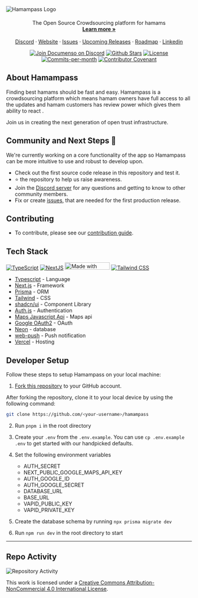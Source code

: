 <img src="https://github.com/ikbalarslandev/hamampass/blob/main/public/readme/banner.png" alt="Hamampass Logo">

<p align="center" style="margin-top: 20px">
  <p align="center">
  The Open Source Crowdsourcing platform for hamams
  <br>
    <a href="https://www.hamampass.com"><strong>Learn more »</strong></a>
    <br />
    <br />
    <a href="https://discord.com/invite/JaTangRns8">Discord</a>
    ·
    <a href="https://www.hamampass.com">Website</a>
    ·
    <a href="https://github.com/ikbalarslandev/hamampass/issues">Issues</a>
    ·
    <a href="https://github.com/users/ikbalarslandev/projects/4">Upcoming Releases</a>
    ·
    <a href="https://github.com/users/ikbalarslandev/projects/5">Roadmap</a>
    ·
    <a href="https://tr.linkedin.com/company/hamampass">Linkedin</a>
  </p>
</p>

<p align="center">
   <a href="https://discord.com/invite/JaTangRns8"><img src="https://img.shields.io/badge/Discord-hamampass/discord-%235865F2" alt="Join Documenso on Discord"></a>
   <a href="https://github.com/ikbalarslandev/hamampass/stargazers"><img src="https://img.shields.io/github/stars/ikbalarslandev/hamampass" alt="Github Stars"></a>
   <a href="https://github.com/ikbalarslandev/hamampass/blob/main/LICENSE"><img src="https://img.shields.io/badge/License-CC%20BY--NC%204.0-lightgrey.svg" alt="License"></a>
   <a href="https://github.com/ikbalarslandev/hamampass/pulse"><img src="https://img.shields.io/github/commit-activity/m/ikbalarslandev/hamampass" alt="Commits-per-month"></a>
   <a href="CODE_OF_CONDUCT.md"><img src="https://img.shields.io/badge/Contributor%20Covenant-2.1-4baaaa.svg" alt="Contributor Covenant"></a>
</p>

## About Hamampass

Finding best hamams should be fast and easy. Hamampass is a crowdsourcing platform which means hamam owners have full access to all the updates and hamam customers has review power which gives them ability to react .

Join us in creating the next generation of open trust infrastructure.

## Community and Next Steps 🎯

We're currently working on a core functionality of the app so Hamampass can be more intuitive to use and robust to develop upon.

- Check out the first source code release in this repository and test it.
- ⭐ the repository to help us raise awareness.
- Join the [Discord server](https://discord.com/invite/JaTangRns8) for any questions and getting to know to other community members.
- Fix or create [issues](https://github.com/ikbalarslandev/hamampass/issues), that are needed for the first production release.

## Contributing

- To contribute, please see our [contribution guide](https://github.com/ikbalarslandev/hamampass/blob/main/CONTRIBUTING.md).

## Tech Stack

<p align="left">
  <a href="https://www.typescriptlang.org"><img src="https://shields.io/badge/TypeScript-3178C6?logo=TypeScript&logoColor=FFF&style=flat-square" alt="TypeScript"></a>
  <a href="https://nextjs.org/"><img src="https://img.shields.io/badge/next.js-000000?style=flat-square&logo=nextdotjs&logoColor=white" alt="NextJS"></a>
  <a href="https://prisma.io"><img width="122" height="20" src="http://made-with.prisma.io/indigo.svg" alt="Made with Prisma" /></a>
  <a href="https://tailwindcss.com/"><img src="https://img.shields.io/badge/tailwindcss-0F172A?&logo=tailwindcss" alt="Tailwind CSS"></a>
</p>

- [Typescript](https://www.typescriptlang.org/) - Language
- [Next.js](https://nextjs.org/) - Framework
- [Prisma](https://www.prisma.io/) - ORM
- [Tailwind](https://tailwindcss.com/) - CSS
- [shadcn/ui](https://ui.shadcn.com/) - Component Library
- [Auth.js](https://authjs.dev/) - Authentication
- [Maps Javascript Api](https://developers.google.com/maps/documentation/javascript/overview) - Maps api
- [Google OAuth2](https://developers.google.com/identity/protocols/oauth2) - OAuth
- [Neon](https://neon.tech/) - database
- [web-push](https://www.npmjs.com/package/web-push) - Push notification
- [Vercel](https://vercel.com) - Hosting

## Developer Setup

Follow these steps to setup Hamampass on your local machine:

1. [Fork this repository](https://docs.github.com/en/pull-requests/collaborating-with-pull-requests/working-with-forks/about-forks) to your GitHub account.

After forking the repository, clone it to your local device by using the following command:

```sh
git clone https://github.com/<your-username>/hamampass
```

2. Run `pnpm i` in the root directory

3. Create your `.env` from the `.env.example`. You can use `cp .env.example .env` to get started with our handpicked defaults.

4. Set the following environment variables

   - AUTH_SECRET
   - NEXT_PUBLIC_GOOGLE_MAPS_API_KEY
   - AUTH_GOOGLE_ID
   - AUTH_GOOGLE_SECRET
   - DATABASE_URL
   - BASE_URL
   - VAPID_PUBLIC_KEY
   - VAPID_PRIVATE_KEY

5. Create the database schema by running `npx prisma migrate dev`

6. Run `npm run dev` in the root directory to start

---

## Repo Activity

![Repository Activity](https://repobeats.axiom.co/api/embed/ae2915b25357dd085de08a32e539e8321b17ac65.svg)

This work is licensed under a
[Creative Commons Attribution-NonCommercial 4.0 International License][cc-by-nc].

[cc-by-nc]: https://creativecommons.org/licenses/by-nc/4.0/
